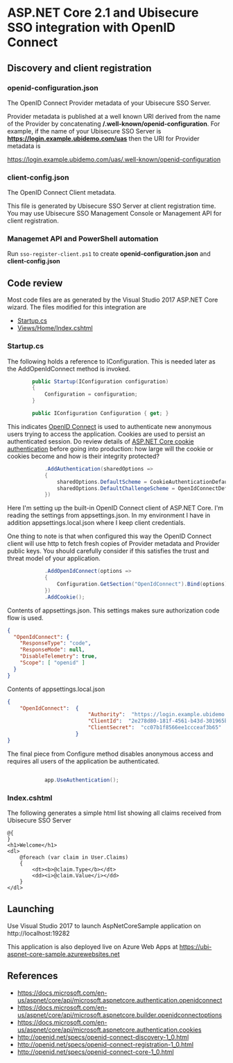# ASP.NET Core 2.1 and Ubisecure SSO integration with OpenID Connect

## Discovery and client registration

### openid-configuration.json

The OpenID Connect Provider metadata of your Ubisecure SSO Server. 

Provider metadata is published at a well known URI derived from the name of the Provider by concatenating **/.well-known/openid-configuration**. For example, if the name of your Ubisecure SSO Server is **https://login.example.ubidemo.com/uas** then the URI for Provider metadata is

https://login.example.ubidemo.com/uas/.well-known/openid-configuration

### client-config.json

The OpenID Connect Client metadata. 

This file is generated by Ubisecure SSO Server at client registration time. You may use Ubisecure SSO Management Console or Management API for client registration.

### Managemet API and PowerShell automation

Run `sso-register-client.ps1` to create **openid-configuration.json** and **client-config.json**

## Code review

Most code files are as generated by the Visual Studio 2017 ASP.NET Core wizard. The files modified for this integration are

* [Startup.cs](Startup.cs)
* [Views/Home/Index.cshtml](Views/Home/Index.cshtml)

### Startup.cs

The following holds a reference to IConfiguration. This is needed later as the AddOpenIdConnect method is invoked.

```c#
        public Startup(IConfiguration configuration)
        {
            Configuration = configuration;
        }

        public IConfiguration Configuration { get; }
```

This indicates [OpenID Connect](https://docs.microsoft.com/en-us/aspnet/core/api/microsoft.aspnetcore.authentication.openidconnect) is used to authenticate new anonymous users trying to access the application. 
Cookies are used to persist an authenticated session. 
Do review details of [ASP.NET Core cookie authentication](https://docs.microsoft.com/en-us/aspnet/core/api/microsoft.aspnetcore.authentication.cookies) before going into production: how large will the cookie or cookies become and how is their integrity protected?

```c#
            .AddAuthentication(sharedOptions =>
            {
                sharedOptions.DefaultScheme = CookieAuthenticationDefaults.AuthenticationScheme;
                sharedOptions.DefaultChallengeScheme = OpenIdConnectDefaults.AuthenticationScheme;
            })
```

Here I'm setting up the built-in OpenID Connect client of ASP.NET Core. I'm reading the settings from appsettings.json. In my environment I have in addition appsettings.local.json where I keep client credentials.

One thing to note is that when configured this way the OpenID Connect client will use http to fetch fresh copies of Provider metadata and Provider public keys. You should carefully consider if this satisfies the trust and threat model of your application.

```c#
            .AddOpenIdConnect(options =>
            {
                Configuration.GetSection("OpenIdConnect").Bind(options);
            })
            .AddCookie(); 

```

Contents of appsettings.json. This settings makes sure authorization code flow is used.

```json
{
  "OpenIdConnect": {
    "ResponseType": "code",
    "ResponseMode": null,
    "DisableTelemetry": true,
    "Scope": [ "openid" ]
  }
}
```

Contents of appsettings.local.json

```json
{
    "OpenIdConnect":  {
                          "Authority":  "https://login.example.ubidemo.com/uas",
                          "ClientId":  "2e278d80-181f-4561-b43d-301965b93627",
                          "ClientSecret":  "cc07b1f8566ee1ccceaf3b65"
                      }
}
```

The final piece from Configure method disables anonymous access and requires all users of the application be authenticated.

```c#

            app.UseAuthentication();

```

### Index.cshtml

The following generates a simple html list showing all claims received from Ubisecure SSO Server

```cshtml
@{
}
<h1>Welcome</h1>
<dl>
    @foreach (var claim in User.Claims)
    {
        <dt><b>@claim.Type</b></dt>
        <dd><i>@claim.Value</i></dd>
    }
</dl>
```

## Launching

Use Visual Studio 2017 to launch AspNetCoreSample application on http://localhost:19282

This application is also deployed live on Azure Web Apps at https://ubi-aspnet-core-sample.azurewebsites.net

## References

* https://docs.microsoft.com/en-us/aspnet/core/api/microsoft.aspnetcore.authentication.openidconnect
* https://docs.microsoft.com/en-us/aspnet/core/api/microsoft.aspnetcore.builder.openidconnectoptions
* https://docs.microsoft.com/en-us/aspnet/core/api/microsoft.aspnetcore.authentication.cookies
* http://openid.net/specs/openid-connect-discovery-1_0.html
* http://openid.net/specs/openid-connect-registration-1_0.html
* http://openid.net/specs/openid-connect-core-1_0.html
